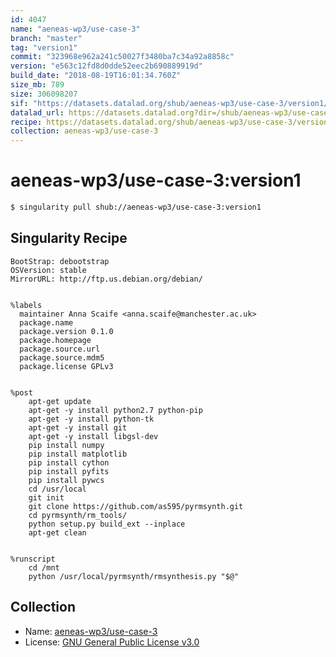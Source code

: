 ```yaml
---
id: 4047
name: "aeneas-wp3/use-case-3"
branch: "master"
tag: "version1"
commit: "323968e962a241c50027f3480ba7c34a92a8858c"
version: "e563c12fd8d0dde52eec2b690889919d"
build_date: "2018-08-19T16:01:34.760Z"
size_mb: 789
size: 306098207
sif: "https://datasets.datalad.org/shub/aeneas-wp3/use-case-3/version1/2018-08-19-323968e9-e563c12f/e563c12fd8d0dde52eec2b690889919d.simg"
datalad_url: https://datasets.datalad.org?dir=/shub/aeneas-wp3/use-case-3/version1/2018-08-19-323968e9-e563c12f/
recipe: https://datasets.datalad.org/shub/aeneas-wp3/use-case-3/version1/2018-08-19-323968e9-e563c12f/Singularity
collection: aeneas-wp3/use-case-3
---
```


# aeneas-wp3/use-case-3:version1

```bash
$ singularity pull shub://aeneas-wp3/use-case-3:version1
```

## Singularity Recipe

```singularity
BootStrap: debootstrap
OSVersion: stable
MirrorURL: http://ftp.us.debian.org/debian/


%labels
  maintainer Anna Scaife <anna.scaife@manchester.ac.uk>
  package.name
  package.version 0.1.0
  package.homepage
  package.source.url
  package.source.mdm5
  package.license GPLv3


%post
    apt-get update
    apt-get -y install python2.7 python-pip
    apt-get -y install python-tk
    apt-get -y install git
    apt-get -y install libgsl-dev
    pip install numpy
    pip install matplotlib
    pip install cython
    pip install pyfits
    pip install pywcs
    cd /usr/local
    git init
    git clone https://github.com/as595/pyrmsynth.git
    cd pyrmsynth/rm_tools/
    python setup.py build_ext --inplace
    apt-get clean


%runscript
    cd /mnt
    python /usr/local/pyrmsynth/rmsynthesis.py "$@"
```

## Collection

 - Name: [aeneas-wp3/use-case-3](https://github.com/aeneas-wp3/use-case-3)
 - License: [GNU General Public License v3.0](https://api.github.com/licenses/gpl-3.0)

